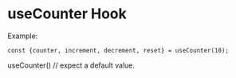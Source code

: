 # useCounter Hook

Example:
```
const {counter, increment, decrement, reset} = useCounter(10);
```

useCounter() // expect a default value.